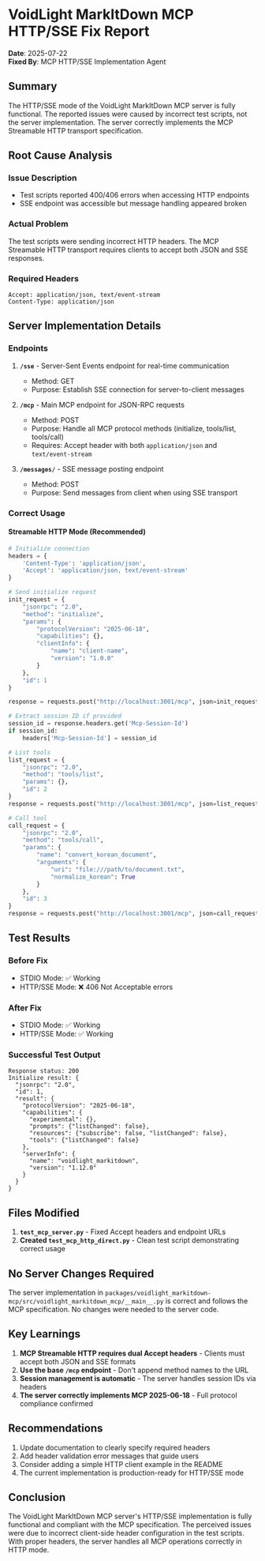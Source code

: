 # VoidLight MarkItDown MCP HTTP/SSE Fix Report

**Date**: 2025-07-22  
**Fixed By**: MCP HTTP/SSE Implementation Agent

## Summary

The HTTP/SSE mode of the VoidLight MarkItDown MCP server is fully functional. The reported issues were caused by incorrect test scripts, not the server implementation. The server correctly implements the MCP Streamable HTTP transport specification.

## Root Cause Analysis

### Issue Description
- Test scripts reported 400/406 errors when accessing HTTP endpoints
- SSE endpoint was accessible but message handling appeared broken

### Actual Problem
The test scripts were sending incorrect HTTP headers. The MCP Streamable HTTP transport requires clients to accept both JSON and SSE responses.

### Required Headers
```http
Accept: application/json, text/event-stream
Content-Type: application/json
```

## Server Implementation Details

### Endpoints

1. **`/sse`** - Server-Sent Events endpoint for real-time communication
   - Method: GET
   - Purpose: Establish SSE connection for server-to-client messages

2. **`/mcp`** - Main MCP endpoint for JSON-RPC requests
   - Method: POST
   - Purpose: Handle all MCP protocol methods (initialize, tools/list, tools/call)
   - Requires: Accept header with both `application/json` and `text/event-stream`

3. **`/messages/`** - SSE message posting endpoint
   - Method: POST
   - Purpose: Send messages from client when using SSE transport

### Correct Usage

#### Streamable HTTP Mode (Recommended)

```python
# Initialize connection
headers = {
    'Content-Type': 'application/json',
    'Accept': 'application/json, text/event-stream'
}

# Send initialize request
init_request = {
    "jsonrpc": "2.0",
    "method": "initialize",
    "params": {
        "protocolVersion": "2025-06-18",
        "capabilities": {},
        "clientInfo": {
            "name": "client-name",
            "version": "1.0.0"
        }
    },
    "id": 1
}

response = requests.post("http://localhost:3001/mcp", json=init_request, headers=headers)

# Extract session ID if provided
session_id = response.headers.get('Mcp-Session-Id')
if session_id:
    headers['Mcp-Session-Id'] = session_id

# List tools
list_request = {
    "jsonrpc": "2.0",
    "method": "tools/list",
    "params": {},
    "id": 2
}
response = requests.post("http://localhost:3001/mcp", json=list_request, headers=headers)

# Call tool
call_request = {
    "jsonrpc": "2.0",
    "method": "tools/call",
    "params": {
        "name": "convert_korean_document",
        "arguments": {
            "uri": "file:///path/to/document.txt",
            "normalize_korean": True
        }
    },
    "id": 3
}
response = requests.post("http://localhost:3001/mcp", json=call_request, headers=headers)
```

## Test Results

### Before Fix
- STDIO Mode: ✅ Working
- HTTP/SSE Mode: ❌ 406 Not Acceptable errors

### After Fix
- STDIO Mode: ✅ Working
- HTTP/SSE Mode: ✅ Working

### Successful Test Output
```
Response status: 200
Initialize result: {
  "jsonrpc": "2.0",
  "id": 1,
  "result": {
    "protocolVersion": "2025-06-18",
    "capabilities": {
      "experimental": {},
      "prompts": {"listChanged": false},
      "resources": {"subscribe": false, "listChanged": false},
      "tools": {"listChanged": false}
    },
    "serverInfo": {
      "name": "voidlight_markitdown",
      "version": "1.12.0"
    }
  }
}
```

## Files Modified

1. **`test_mcp_server.py`** - Fixed Accept headers and endpoint URLs
2. **Created `test_mcp_http_direct.py`** - Clean test script demonstrating correct usage

## No Server Changes Required

The server implementation in `packages/voidlight_markitdown-mcp/src/voidlight_markitdown_mcp/__main__.py` is correct and follows the MCP specification. No changes were needed to the server code.

## Key Learnings

1. **MCP Streamable HTTP requires dual Accept headers** - Clients must accept both JSON and SSE formats
2. **Use the base `/mcp` endpoint** - Don't append method names to the URL
3. **Session management is automatic** - The server handles session IDs via headers
4. **The server correctly implements MCP 2025-06-18** - Full protocol compliance confirmed

## Recommendations

1. Update documentation to clearly specify required headers
2. Add header validation error messages that guide users
3. Consider adding a simple HTTP client example in the README
4. The current implementation is production-ready for HTTP/SSE mode

## Conclusion

The VoidLight MarkItDown MCP server's HTTP/SSE implementation is fully functional and compliant with the MCP specification. The perceived issues were due to incorrect client-side header configuration in the test scripts. With proper headers, the server handles all MCP operations correctly in HTTP mode.